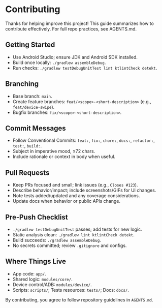 # Contributing

Thanks for helping improve this project! This guide summarizes how to contribute effectively. For full repo practices, see AGENTS.md.

## Getting Started
- Use Android Studio; ensure JDK and Android SDK installed.
- Build once locally: `./gradlew assembleDebug`.
- Run checks: `./gradlew testDebugUnitTest lint ktlintCheck detekt`.

## Branching
- Base branch: `main`.
- Create feature branches: `feat/<scope>-<short-description>` (e.g., `feat/device-swipe`).
- Bugfix branches: `fix/<scope>-<short-description>`.

## Commit Messages
- Follow Conventional Commits: `feat:`, `fix:`, `chore:`, `docs:`, `refactor:`, `test:`, `build:`.
- Subject in imperative mood, ≤72 chars.
- Include rationale or context in body when useful.

## Pull Requests
- Keep PRs focused and small; link issues (e.g., `Closes #123`).
- Describe behavior/impact; include screenshots/GIFs for UI changes.
- Note tests added/updated and any coverage considerations.
- Update docs when behavior or public APIs change.

## Pre-Push Checklist
- `./gradlew testDebugUnitTest` passes; add tests for new logic.
- Static analysis clean: `./gradlew lint ktlintCheck detekt`.
- Build succeeds: `./gradlew assembleDebug`.
- No secrets committed; review `.gitignore` and configs.

## Where Things Live
- App code: `app/`.
- Shared logic: `modules/core/`.
- Device control/ADB: `modules/device/`.
- Scripts: `scripts/`; Tests resources: `tests/`; Docs: `docs/`.

By contributing, you agree to follow repository guidelines in `AGENTS.md`.

